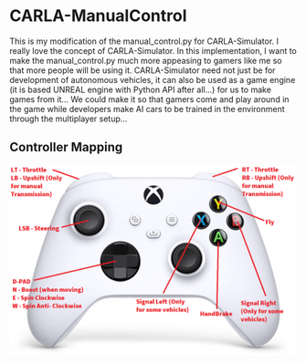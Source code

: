 # CARLA-ManualControl

This is my modification of the manual_control.py for CARLA-Simulator. I really love the concept of CARLA-Simulator. 
In this implementation, I want to make the manual_control.py much more appeasing to gamers like me so that more 
people will be using it. CARLA-Simulator need not just be for development of autonomous vehicles, it can also be used as
a game engine (it is based UNREAL engine with Python API after all...) for us to make games from it... We could make it so
that gamers come and play around in the game while developers make AI cars to be trained in the environment through the 
multiplayer setup... 

## Controller Mapping
![XBOX Control Mapping](https://github.com/YEOWEIHNGWHYELAB/CARLA-ManualControl/blob/main/Images/XboxKey.png)
